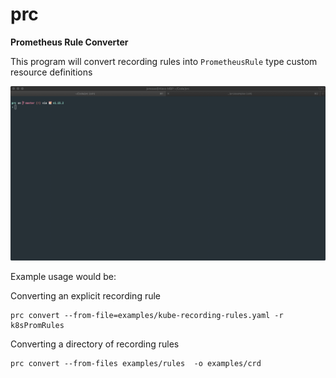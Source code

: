 # prc

**Prometheus Rule Converter**

This program will convert recording rules into `PrometheusRule` type custom resource definitions

![](resources/prc.gif)


Example usage would be:

Converting an explicit recording rule
```
prc convert --from-file=examples/kube-recording-rules.yaml -r k8sPromRules
```

Converting a directory of recording rules
```
prc convert --from-files examples/rules  -o examples/crd
```
